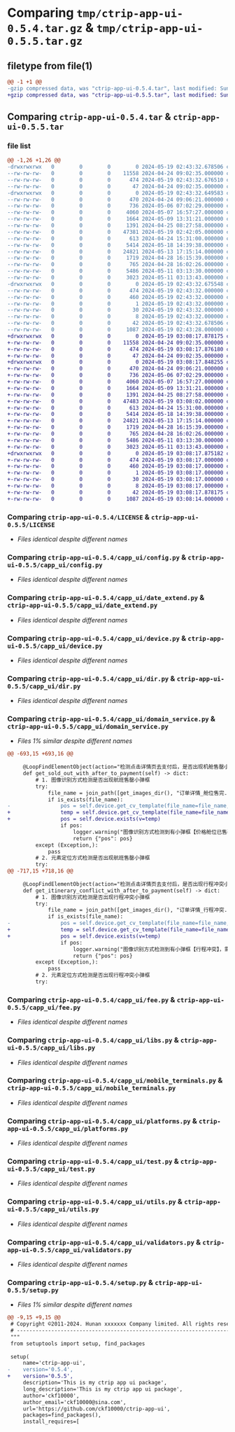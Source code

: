 # Comparing `tmp/ctrip-app-ui-0.5.4.tar.gz` & `tmp/ctrip-app-ui-0.5.5.tar.gz`

## filetype from file(1)

```diff
@@ -1 +1 @@
-gzip compressed data, was "ctrip-app-ui-0.5.4.tar", last modified: Sun May 19 02:43:32 2024, max compression
+gzip compressed data, was "ctrip-app-ui-0.5.5.tar", last modified: Sun May 19 03:08:17 2024, max compression
```

## Comparing `ctrip-app-ui-0.5.4.tar` & `ctrip-app-ui-0.5.5.tar`

### file list

```diff
@@ -1,26 +1,26 @@
-drwxrwxrwx   0        0        0        0 2024-05-19 02:43:32.678506 ctrip-app-ui-0.5.4/
--rw-rw-rw-   0        0        0    11558 2024-04-24 09:02:35.000000 ctrip-app-ui-0.5.4/LICENSE
--rw-rw-rw-   0        0        0      474 2024-05-19 02:43:32.676510 ctrip-app-ui-0.5.4/PKG-INFO
--rw-rw-rw-   0        0        0       47 2024-04-24 09:02:35.000000 ctrip-app-ui-0.5.4/README.md
-drwxrwxrwx   0        0        0        0 2024-05-19 02:43:32.649583 ctrip-app-ui-0.5.4/capp_ui/
--rw-rw-rw-   0        0        0      470 2024-04-24 09:06:21.000000 ctrip-app-ui-0.5.4/capp_ui/__init__.py
--rw-rw-rw-   0        0        0      736 2024-05-06 07:02:29.000000 ctrip-app-ui-0.5.4/capp_ui/config.py
--rw-rw-rw-   0        0        0     4060 2024-05-07 16:57:27.000000 ctrip-app-ui-0.5.4/capp_ui/date_extend.py
--rw-rw-rw-   0        0        0     1664 2024-05-09 13:31:21.000000 ctrip-app-ui-0.5.4/capp_ui/device.py
--rw-rw-rw-   0        0        0     1391 2024-04-25 08:27:58.000000 ctrip-app-ui-0.5.4/capp_ui/dir.py
--rw-rw-rw-   0        0        0    47381 2024-05-19 02:42:05.000000 ctrip-app-ui-0.5.4/capp_ui/domain_service.py
--rw-rw-rw-   0        0        0      613 2024-04-24 15:31:00.000000 ctrip-app-ui-0.5.4/capp_ui/fee.py
--rw-rw-rw-   0        0        0     5414 2024-05-18 14:39:38.000000 ctrip-app-ui-0.5.4/capp_ui/libs.py
--rw-rw-rw-   0        0        0    24821 2024-05-13 17:15:14.000000 ctrip-app-ui-0.5.4/capp_ui/mobile_terminals.py
--rw-rw-rw-   0        0        0     1719 2024-04-28 16:15:39.000000 ctrip-app-ui-0.5.4/capp_ui/platforms.py
--rw-rw-rw-   0        0        0      765 2024-04-28 16:02:26.000000 ctrip-app-ui-0.5.4/capp_ui/test.py
--rw-rw-rw-   0        0        0     5486 2024-05-11 03:13:30.000000 ctrip-app-ui-0.5.4/capp_ui/utils.py
--rw-rw-rw-   0        0        0     3023 2024-05-11 03:13:43.000000 ctrip-app-ui-0.5.4/capp_ui/validators.py
-drwxrwxrwx   0        0        0        0 2024-05-19 02:43:32.675548 ctrip-app-ui-0.5.4/ctrip_app_ui.egg-info/
--rw-rw-rw-   0        0        0      474 2024-05-19 02:43:32.000000 ctrip-app-ui-0.5.4/ctrip_app_ui.egg-info/PKG-INFO
--rw-rw-rw-   0        0        0      460 2024-05-19 02:43:32.000000 ctrip-app-ui-0.5.4/ctrip_app_ui.egg-info/SOURCES.txt
--rw-rw-rw-   0        0        0        1 2024-05-19 02:43:32.000000 ctrip-app-ui-0.5.4/ctrip_app_ui.egg-info/dependency_links.txt
--rw-rw-rw-   0        0        0       30 2024-05-19 02:43:32.000000 ctrip-app-ui-0.5.4/ctrip_app_ui.egg-info/requires.txt
--rw-rw-rw-   0        0        0        8 2024-05-19 02:43:32.000000 ctrip-app-ui-0.5.4/ctrip_app_ui.egg-info/top_level.txt
--rw-rw-rw-   0        0        0       42 2024-05-19 02:43:32.678506 ctrip-app-ui-0.5.4/setup.cfg
--rw-rw-rw-   0        0        0     1087 2024-05-19 02:43:28.000000 ctrip-app-ui-0.5.4/setup.py
+drwxrwxrwx   0        0        0        0 2024-05-19 03:08:17.878175 ctrip-app-ui-0.5.5/
+-rw-rw-rw-   0        0        0    11558 2024-04-24 09:02:35.000000 ctrip-app-ui-0.5.5/LICENSE
+-rw-rw-rw-   0        0        0      474 2024-05-19 03:08:17.876180 ctrip-app-ui-0.5.5/PKG-INFO
+-rw-rw-rw-   0        0        0       47 2024-04-24 09:02:35.000000 ctrip-app-ui-0.5.5/README.md
+drwxrwxrwx   0        0        0        0 2024-05-19 03:08:17.848255 ctrip-app-ui-0.5.5/capp_ui/
+-rw-rw-rw-   0        0        0      470 2024-04-24 09:06:21.000000 ctrip-app-ui-0.5.5/capp_ui/__init__.py
+-rw-rw-rw-   0        0        0      736 2024-05-06 07:02:29.000000 ctrip-app-ui-0.5.5/capp_ui/config.py
+-rw-rw-rw-   0        0        0     4060 2024-05-07 16:57:27.000000 ctrip-app-ui-0.5.5/capp_ui/date_extend.py
+-rw-rw-rw-   0        0        0     1664 2024-05-09 13:31:21.000000 ctrip-app-ui-0.5.5/capp_ui/device.py
+-rw-rw-rw-   0        0        0     1391 2024-04-25 08:27:58.000000 ctrip-app-ui-0.5.5/capp_ui/dir.py
+-rw-rw-rw-   0        0        0    47483 2024-05-19 03:08:02.000000 ctrip-app-ui-0.5.5/capp_ui/domain_service.py
+-rw-rw-rw-   0        0        0      613 2024-04-24 15:31:00.000000 ctrip-app-ui-0.5.5/capp_ui/fee.py
+-rw-rw-rw-   0        0        0     5414 2024-05-18 14:39:38.000000 ctrip-app-ui-0.5.5/capp_ui/libs.py
+-rw-rw-rw-   0        0        0    24821 2024-05-13 17:15:14.000000 ctrip-app-ui-0.5.5/capp_ui/mobile_terminals.py
+-rw-rw-rw-   0        0        0     1719 2024-04-28 16:15:39.000000 ctrip-app-ui-0.5.5/capp_ui/platforms.py
+-rw-rw-rw-   0        0        0      765 2024-04-28 16:02:26.000000 ctrip-app-ui-0.5.5/capp_ui/test.py
+-rw-rw-rw-   0        0        0     5486 2024-05-11 03:13:30.000000 ctrip-app-ui-0.5.5/capp_ui/utils.py
+-rw-rw-rw-   0        0        0     3023 2024-05-11 03:13:43.000000 ctrip-app-ui-0.5.5/capp_ui/validators.py
+drwxrwxrwx   0        0        0        0 2024-05-19 03:08:17.875182 ctrip-app-ui-0.5.5/ctrip_app_ui.egg-info/
+-rw-rw-rw-   0        0        0      474 2024-05-19 03:08:17.000000 ctrip-app-ui-0.5.5/ctrip_app_ui.egg-info/PKG-INFO
+-rw-rw-rw-   0        0        0      460 2024-05-19 03:08:17.000000 ctrip-app-ui-0.5.5/ctrip_app_ui.egg-info/SOURCES.txt
+-rw-rw-rw-   0        0        0        1 2024-05-19 03:08:17.000000 ctrip-app-ui-0.5.5/ctrip_app_ui.egg-info/dependency_links.txt
+-rw-rw-rw-   0        0        0       30 2024-05-19 03:08:17.000000 ctrip-app-ui-0.5.5/ctrip_app_ui.egg-info/requires.txt
+-rw-rw-rw-   0        0        0        8 2024-05-19 03:08:17.000000 ctrip-app-ui-0.5.5/ctrip_app_ui.egg-info/top_level.txt
+-rw-rw-rw-   0        0        0       42 2024-05-19 03:08:17.878175 ctrip-app-ui-0.5.5/setup.cfg
+-rw-rw-rw-   0        0        0     1087 2024-05-19 03:08:14.000000 ctrip-app-ui-0.5.5/setup.py
```

### Comparing `ctrip-app-ui-0.5.4/LICENSE` & `ctrip-app-ui-0.5.5/LICENSE`

 * *Files identical despite different names*

### Comparing `ctrip-app-ui-0.5.4/capp_ui/config.py` & `ctrip-app-ui-0.5.5/capp_ui/config.py`

 * *Files identical despite different names*

### Comparing `ctrip-app-ui-0.5.4/capp_ui/date_extend.py` & `ctrip-app-ui-0.5.5/capp_ui/date_extend.py`

 * *Files identical despite different names*

### Comparing `ctrip-app-ui-0.5.4/capp_ui/device.py` & `ctrip-app-ui-0.5.5/capp_ui/device.py`

 * *Files identical despite different names*

### Comparing `ctrip-app-ui-0.5.4/capp_ui/dir.py` & `ctrip-app-ui-0.5.5/capp_ui/dir.py`

 * *Files identical despite different names*

### Comparing `ctrip-app-ui-0.5.4/capp_ui/domain_service.py` & `ctrip-app-ui-0.5.5/capp_ui/domain_service.py`

 * *Files 1% similar despite different names*

```diff
@@ -693,15 +693,16 @@
 
     @LoopFindElementObject(action="检测点击详情页去支付后，是否出现机舱售罄小弹框", loop=1, sleep=1)
     def get_sold_out_with_after_to_payment(self) -> dict:
         # 1. 图像识别方式检测是否出现航班售罄小弹框
         try:
             file_name = join_path([get_images_dir(), "订单详情_舱位售完.png"])
             if is_exists(file_name):
-                pos = self.device.get_cv_template(file_name=file_name, threshold=0.9)
+                temp = self.device.get_cv_template(file_name=file_name, threshold=0.9)
+                pos = self.device.exists(v=temp)
                 if pos:
                     logger.warning("图像识别方式检测到有小弹框【价格舱位已售罄】")
                     return {"pos": pos}
         except (Exception,):
             pass
         # 2. 元素定位方式检测是否出现航班售罄小弹框
         try:
@@ -717,15 +718,16 @@
 
     @LoopFindElementObject(action="检测点击详情页去支付后，是否出现行程冲突小弹框", loop=1, sleep=1)
     def get_itinerary_conflict_with_after_to_payment(self) -> dict:
         # 1. 图像识别方式检测是否出现行程冲突小弹框
         try:
             file_name = join_path([get_images_dir(), "订单详情_行程冲突.png"])
             if is_exists(file_name):
-                pos = self.device.get_cv_template(file_name=file_name, threshold=0.9)
+                temp = self.device.get_cv_template(file_name=file_name, threshold=0.9)
+                pos = self.device.exists(v=temp)
                 if pos:
                     logger.warning("图像识别方式检测到有小弹框【行程冲突】，需要点击【继续支付】")
                     return {"pos": pos}
         except (Exception,):
             pass
         # 2. 元素定位方式检测是否出现行程冲突小弹框
         try:
```

### Comparing `ctrip-app-ui-0.5.4/capp_ui/fee.py` & `ctrip-app-ui-0.5.5/capp_ui/fee.py`

 * *Files identical despite different names*

### Comparing `ctrip-app-ui-0.5.4/capp_ui/libs.py` & `ctrip-app-ui-0.5.5/capp_ui/libs.py`

 * *Files identical despite different names*

### Comparing `ctrip-app-ui-0.5.4/capp_ui/mobile_terminals.py` & `ctrip-app-ui-0.5.5/capp_ui/mobile_terminals.py`

 * *Files identical despite different names*

### Comparing `ctrip-app-ui-0.5.4/capp_ui/platforms.py` & `ctrip-app-ui-0.5.5/capp_ui/platforms.py`

 * *Files identical despite different names*

### Comparing `ctrip-app-ui-0.5.4/capp_ui/test.py` & `ctrip-app-ui-0.5.5/capp_ui/test.py`

 * *Files identical despite different names*

### Comparing `ctrip-app-ui-0.5.4/capp_ui/utils.py` & `ctrip-app-ui-0.5.5/capp_ui/utils.py`

 * *Files identical despite different names*

### Comparing `ctrip-app-ui-0.5.4/capp_ui/validators.py` & `ctrip-app-ui-0.5.5/capp_ui/validators.py`

 * *Files identical despite different names*

### Comparing `ctrip-app-ui-0.5.4/setup.py` & `ctrip-app-ui-0.5.5/setup.py`

 * *Files 1% similar despite different names*

```diff
@@ -9,15 +9,15 @@
 # Copyright ©2011-2024. Hunan xxxxxxx Company limited. All rights reserved.
 # ---------------------------------------------------------------------------------------------------------
 """
 from setuptools import setup, find_packages
 
 setup(
     name='ctrip-app-ui',
-    version='0.5.4',
+    version='0.5.5',
     description='This is my ctrip app ui package',
     long_description='This is my ctrip app ui package',
     author='ckf10000',
     author_email='ckf10000@sina.com',
     url='https://github.com/ckf10000/ctrip-app-ui',
     packages=find_packages(),
     install_requires=[
```

